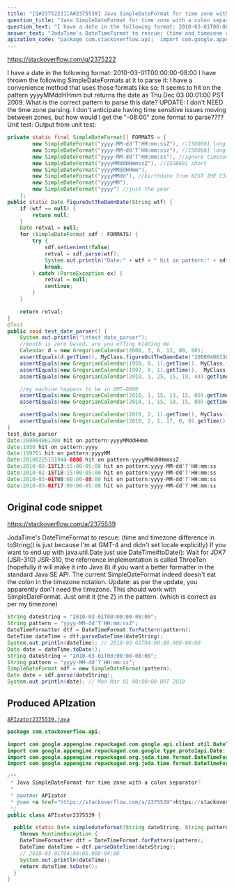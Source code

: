 ```yaml
---
title: "[Q#2375222][A#2375539] Java SimpleDateFormat for time zone with a colon separator?"
question_title: "Java SimpleDateFormat for time zone with a colon separator?"
question_text: "I have a date in the following format: 2010-03-01T00:00:00-08:00 I have thrown the following SimpleDateFormats at it to parse it: I have a convenience method that uses those formats like so: It seems to hit on the pattern yyyyMMddHHmm but returns the date as Thu Dec 03 00:01:00 PST 2009. What is the correct pattern to parse this date? UPDATE: I don't NEED the time zone parsing. I don't anticipate having time sensitive issues moving between zones, but how would I get the \"-08:00\" zone format to parse???? Unit test: Output from unit test:"
answer_text: "JodaTime's DateTimeFormat to rescue: (time and timezone difference in toString() is just because I'm at GMT-4 and didn't set locale explicitly) If you want to end up with java.util.Date just use DateTime#toDate(): Wait for JDK7 (JSR-310) JSR-310, the referrence implementation is called ThreeTen (hopefully it will make it into Java 8) if you want a better formatter in the standard Java SE API. The current SimpleDateFormat indeed doesn't eat the colon in the timezone notation. Update: as per the update, you apparently don't need the timezone. This should work with SimpleDateFormat. Just omit it (the Z) in the pattern. (which is correct as per my timezone)"
apization_code: "package com.stackoverflow.api;  import com.google.appengine.repackaged.com.google.api.client.util.DateTime; import com.google.appengine.repackaged.com.google.type.proto1api.Date; import com.google.appengine.repackaged.org.joda.time.format.DateTimeFormat; import com.google.appengine.repackaged.org.joda.time.format.DateTimeFormatter;  /**  * Java SimpleDateFormat for time zone with a colon separator?  *  * @author APIzator  * @see <a href=\"https://stackoverflow.com/a/2375539\">https://stackoverflow.com/a/2375539</a>  */ public class APIzator2375539 {    public static Date simpledateformat(String dateString, String pattern)     throws RuntimeException {     DateTimeFormatter dtf = DateTimeFormat.forPattern(pattern);     DateTime dateTime = dtf.parseDateTime(dateString);     // 2010-03-01T04:00:00.000-04:00     System.out.println(dateTime);     return dateTime.toDate();   } }"
---
```


https://stackoverflow.com/q/2375222

I have a date in the following format: 2010-03-01T00:00:00-08:00
I have thrown the following SimpleDateFormats at it to parse it:
I have a convenience method that uses those formats like so:
It seems to hit on the pattern yyyyMMddHHmm but returns the date as Thu Dec 03 00:01:00 PST 2009.
What is the correct pattern to parse this date?
UPDATE: I don&#x27;t NEED the time zone parsing. I don&#x27;t anticipate having time sensitive issues moving between zones, but how would I get the &quot;-08:00&quot; zone format to parse????
Unit test:
Output from unit test:


```java
private static final SimpleDateFormat[] FORMATS = {
        new SimpleDateFormat("yyyy-MM-dd'T'HH:mm:ssZ"), //ISO8601 long RFC822 zone
        new SimpleDateFormat("yyyy-MM-dd'T'HH:mm:ssz"), //ISO8601 long long form zone
        new SimpleDateFormat("yyyy-MM-dd'T'HH:mm:ss"), //ignore timezone
        new SimpleDateFormat("yyyyMMddHHmmssZ"), //ISO8601 short
        new SimpleDateFormat("yyyyMMddHHmm"),
        new SimpleDateFormat("yyyyMMdd"), //birthdate from NIST IHE C32 sample
        new SimpleDateFormat("yyyyMM"),
        new SimpleDateFormat("yyyy") //just the year
    };
public static Date figureOutTheDamnDate(String wtf) {
    if (wtf == null) {
        return null;
    }
    Date retval = null;
    for (SimpleDateFormat sdf : FORMATS) {
        try {
            sdf.setLenient(false)
            retval = sdf.parse(wtf);
            System.out.println("Date:" + wtf + " hit on pattern:" + sdf.toPattern());
            break;
        } catch (ParseException ex) {
            retval = null;
            continue;
        }
    }

    return retval;
}
@Test
public void test_date_parser() {
    System.out.println("\ntest_date_parser");
    //month is zero based, are you effing kidding me
    Calendar d = new GregorianCalendar(2000, 3, 6, 13, 00, 00);
    assertEquals(d.getTime(), MyClass.figureOutTheDamnDate("200004061300"));
    assertEquals(new GregorianCalendar(1950, 0, 1).getTime(), MyClass.figureOutTheDamnDate("1950"));
    assertEquals(new GregorianCalendar(1997, 0, 1).getTime(),  MyClass.figureOutTheDamnDate("199701"));
    assertEquals(new GregorianCalendar(2010, 1, 25, 15, 19, 44).getTime(),   MyClass.figureOutTheDamnDate("20100225151944-0800"));

    //my machine happens to be in GMT-0800
    assertEquals(new GregorianCalendar(2010, 1, 15, 13, 15, 00).getTime(),MyClass.figureOutTheDamnDate("2010-02-15T13:15:00-05:00"));
    assertEquals(new GregorianCalendar(2010, 1, 15, 18, 15, 00).getTime(), MyClass.figureOutTheDamnDate("2010-02-15T18:15:00-05:00"));

    assertEquals(new GregorianCalendar(2010, 2, 1).getTime(), MyClass.figureOutTheDamnDate("2010-03-01T00:00:00-08:00"));
    assertEquals(new GregorianCalendar(2010, 2, 1, 17, 0, 0).getTime(), MyClass.figureOutTheDamnDate("2010-03-01T17:00:00-05:00"));
}
test_date_parser
Date:200004061300 hit on pattern:yyyyMMddHHmm
Date:1950 hit on pattern:yyyy
Date:199701 hit on pattern:yyyyMM
Date:20100225151944-0800 hit on pattern:yyyyMMddHHmmssZ
Date:2010-02-15T13:15:00-05:00 hit on pattern:yyyy-MM-dd'T'HH:mm:ss
Date:2010-02-15T18:15:00-05:00 hit on pattern:yyyy-MM-dd'T'HH:mm:ss
Date:2010-03-01T00:00:00-08:00 hit on pattern:yyyy-MM-dd'T'HH:mm:ss
Date:2010-03-01T17:00:00-05:00 hit on pattern:yyyy-MM-dd'T'HH:mm:ss
```


## Original code snippet

https://stackoverflow.com/a/2375539

JodaTime&#x27;s DateTimeFormat to rescue:
(time and timezone difference in toString() is just because I&#x27;m at GMT-4 and didn&#x27;t set locale explicitly)
If you want to end up with java.util.Date just use DateTime#toDate():
Wait for JDK7 (JSR-310) JSR-310, the referrence implementation is called ThreeTen (hopefully it will make it into Java 8) if you want a better formatter in the standard Java SE API. The current SimpleDateFormat indeed doesn&#x27;t eat the colon in the timezone notation.
Update: as per the update, you apparently don&#x27;t need the timezone. This should work with SimpleDateFormat. Just omit it (the Z) in the pattern.
(which is correct as per my timezone)

```java
String dateString = "2010-03-01T00:00:00-08:00";
String pattern = "yyyy-MM-dd'T'HH:mm:ssZ";
DateTimeFormatter dtf = DateTimeFormat.forPattern(pattern);
DateTime dateTime = dtf.parseDateTime(dateString);
System.out.println(dateTime); // 2010-03-01T04:00:00.000-04:00
Date date = dateTime.toDate();
String dateString = "2010-03-01T00:00:00-08:00";
String pattern = "yyyy-MM-dd'T'HH:mm:ss";
SimpleDateFormat sdf = new SimpleDateFormat(pattern);
Date date = sdf.parse(dateString);
System.out.println(date); // Mon Mar 01 00:00:00 BOT 2010
```

## Produced APIzation

[`APIzator2375539.java`](https://github.com/pasqualesalza/apization-temp-data/raw/master/apizations/java/APIzator2375539.java)

```java
package com.stackoverflow.api;

import com.google.appengine.repackaged.com.google.api.client.util.DateTime;
import com.google.appengine.repackaged.com.google.type.proto1api.Date;
import com.google.appengine.repackaged.org.joda.time.format.DateTimeFormat;
import com.google.appengine.repackaged.org.joda.time.format.DateTimeFormatter;

/**
 * Java SimpleDateFormat for time zone with a colon separator?
 *
 * @author APIzator
 * @see <a href="https://stackoverflow.com/a/2375539">https://stackoverflow.com/a/2375539</a>
 */
public class APIzator2375539 {

  public static Date simpledateformat(String dateString, String pattern)
    throws RuntimeException {
    DateTimeFormatter dtf = DateTimeFormat.forPattern(pattern);
    DateTime dateTime = dtf.parseDateTime(dateString);
    // 2010-03-01T04:00:00.000-04:00
    System.out.println(dateTime);
    return dateTime.toDate();
  }
}

```